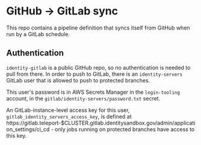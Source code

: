 # GitHub -> GitLab sync

This repo contains a pipeline definition that syncs itself from GitHub when run
by a GitLab schedule.

## Authentication

`identity-gitlab` is a public GitHub repo, so no authentication is needed to
pull from there.  In order to push to GitLab, there is an `identity-servers`
GitLab user that is allowed to push to protected branches.

This user's password is in AWS Secrets Manager in the `login-tooling` account,
in the `gitlab/identity-servers/password.txt` secret.

An GitLab-instance-level access key for this user,
`gitlab_identity_servers_access_key`, is defined at
https://gitlab.teleport-$CLUSTER.gitlab.identitysandbox.gov/admin/application_settings/ci_cd -
only jobs running on protected branches have access to this key.
